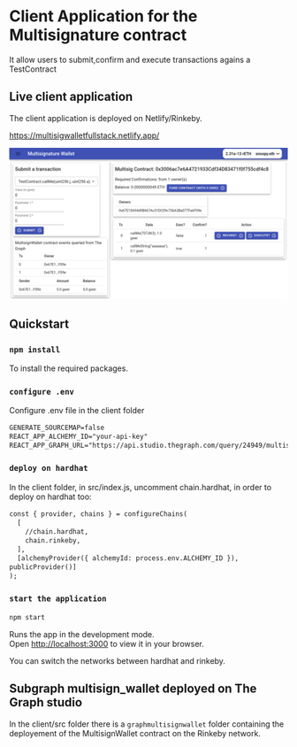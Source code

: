 # Client Application for the Multisignature contract

It allow users to submit,confirm and execute transactions agains a TestContract

## Live client application

The client application is deployed on Netlify/Rinkeby.

https://multisigwalletfullstack.netlify.app/

![Multi-Sig Wallet webapp ](../multisigwallet_frontend.png)

## Quickstart

### `npm install`

To install the required packages.

### `configure .env`

Configure .env file in the client folder

```
GENERATE_SOURCEMAP=false
REACT_APP_ALCHEMY_ID="your-api-key"
REACT_APP_GRAPH_URL="https://api.studio.thegraph.com/query/24949/multisign_wallet/0.0.3"
```

### `deploy on hardhat`

In the client folder, in src/index.js, uncomment chain.hardhat, in order to deploy on hardhat too:

```
const { provider, chains } = configureChains(
  [
    //chain.hardhat,
    chain.rinkeby,
  ],
  [alchemyProvider({ alchemyId: process.env.ALCHEMY_ID }), publicProvider()]
);
```

### `start the application`

```bash
npm start
```

Runs the app in the development mode.\
Open [http://localhost:3000](http://localhost:3000) to view it in your browser.

You can switch the networks between hardhat and rinkeby.

## Subgraph multisign_wallet deployed on The Graph studio

In the client/src folder there is a `graphmultisignwallet` folder containing the deployement
of the MultisignWallet contract on the Rinkeby network.
